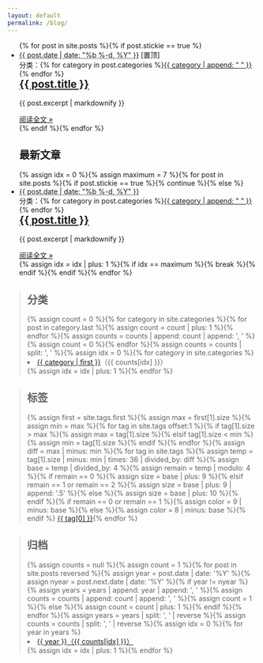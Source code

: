 ```yaml
---
layout: default
permalink: /blog/
---
```


<div class="home-left">
  <ul class="post-list">
    <!-- This loops through the site posts for sticky -->{% for post in site.posts %}{% if post.stickie == true %}
    <li>
      <span class="post-meta"><abbr title="{{ post.date | date_to_xmlschema }}">{{ post.date | date: "%b %-d, %Y" }}</abbr> [置顶]</span>
      <span style="float:right;">分类：{% for category in post.categories %}<a class="category" href="{{ site.category }}#{{ category }}">{{ category | append: " " }}</a>{% endfor %}</span>
      <h2>
        <a class="post-link" href="{{ post.url }}">{{ post.title }}</a>
      </h2>
      <div class="excerpt">
        <p>{{ post.excerpt | markdownify }}</p>
      </div>
      <footer>
        <a class="readmore" href="{{ post.url }}">阅读全文 &raquo;</a>
      </footer>
    </li>{% endif %}{% endfor %}
    <h2 class="page-heading">最新文章</h2>
    <!-- This loops through the site posts -->{% assign idx = 0 %}{% assign maximum = 7 %}{% for post in site.posts %}{% if post.stickie == true %}{% continue %}{% else %}
    <li>
      <span class="post-meta"><abbr title="{{ post.date | date_to_xmlschema }}">{{ post.date | date: "%b %-d, %Y" }}</abbr></span>
      <span style="float:right;">分类：{% for category in post.categories %}<a class="category" href="{{ site.category }}#{{ category }}">{{ category | append: " " }}</a>{% endfor %}</span>
      <h2>
        <a class="post-link" href="{{ post.url }}">{{ post.title }}</a>
      </h2>
      <div class="excerpt">
        <p>{{ post.excerpt | markdownify }}</p>
      </div>
      <footer>
        <a class="readmore" href="{{ post.url }}">阅读全文 &raquo;</a>
      </footer>
    </li>{% assign idx = idx | plus: 1 %}{% if idx == maximum %}{% break %}{% endif %}{% endif %}{% endfor %}
  </ul>
</div>
<div class="home-right">
  <blockquote id="category">
    <h2>分类</h2>{% assign count = 0 %}{% for category in site.categories %}{% for post in category.last %}{% assign count = count | plus: 1 %}{% endfor %}{% assign counts = counts | append: count | append: ', ' %}{% assign count = 0 %}{% endfor %}{% assign counts = counts | split: ', ' %}{% assign idx = 0 %}{% for category in site.categories %}
    <li><a href="{{ site.category }}#{{ category[0] }}">{{ category | first }}</a>（{{ counts[idx] }}）</li>{% assign idx = idx | plus: 1 %}{% endfor %}
  </blockquote>
  <blockquote id="tagcloud">
    <h2>标签</h2>{% assign first = site.tags.first %}{% assign max = first[1].size %}{% assign min = max %}{% for tag in site.tags offset:1 %}{% if tag[1].size > max %}{% assign max = tag[1].size %}{% elsif tag[1].size < min %}{% assign min = tag[1].size %}{% endif %}{% endfor %}{% assign diff = max | minus: min %}{% for tag in site.tags %}{% assign temp = tag[1].size | minus: min | times: 36 | divided_by: diff %}{% assign base = temp | divided_by: 4 %}{% assign remain = temp | modulo: 4 %}{% if remain == 0 %}{% assign size = base | plus: 9 %}{% elsif remain == 1 or remain == 2 %}{% assign size = base | plus: 9 | append: '.5' %}{% else %}{% assign size = base | plus: 10 %}{% endif %}{% if remain == 0 or remain == 1 %}{% assign color = 9 | minus: base %}{% else %}{% assign color = 8 | minus: base %}{% endif %}
    <a href="{{ site.tagcloud }}#{{ tag[0] }}" style="font-size: {{ size }}pt; color: #{{ color }}{{ color }}{{ color }};">{{ tag[0] }}</a>{% endfor %}
  </blockquote>
  <blockquote id="archive">
    <h2>归档</h2>{% assign counts = null %}{% assign count = 1 %}{% for post in site.posts reversed %}{% assign year = post.date | date: '%Y' %}{% assign nyear = post.next.date | date: '%Y' %}{% if year != nyear %}{% assign years = years | append: year | append: ', ' %}{% assign counts = counts | append: count | append: ', ' %}{% assign count = 1 %}{% else %}{% assign count = count | plus: 1 %}{% endif %}{% endfor %}{% assign years = years | split: ', ' | reverse %}{% assign counts = counts | split: ', ' | reverse %}{% assign idx = 0 %}{% for year in years %}
    <li><a href="{{ site.archive }}#{{ year }}">{{ year }}（{{ counts[idx] }}）</a></li>{% assign idx = idx | plus: 1 %}{% endfor %}
  </blockquote>
</div>